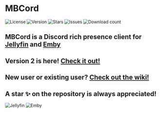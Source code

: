 # MBCord

![License](https://badgen.net/github/license/oonqt/MBCord) ![Version](https://badgen.net/github/release/oonqt/MBCord) ![Stars](https://badgen.net/github/stars/oonqt/MBCord) ![Issues](https://badgen.net/github/open-issues/oonqt/MBCord) ![Download count](https://badgen.net/github/assets-dl/oonqt/MBCord) 

## MBCord is a Discord rich presence client for [Jellyfin](https://jellyfin.org) and [Emby](https://emby.media/)

## Version 2 is here! [Check it out!](https://github.com/oonqt/MBCord/releases)

## New user or existing user? [Check out the wiki!](https://github.com/oonqt/MBCord/wiki)

## A star ✨ on the repository is always appreciated!

![Jellyfin](https://i.memester.xyz/u/l1d.png)
![Emby](https://i.memester.xyz/u/9pn.png)